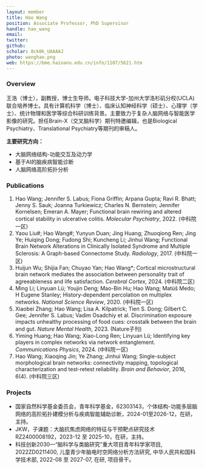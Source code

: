```yaml
---
layout: member
title: Hao Wang
position: Associate Professor, PhD Supervisor
handle: hao_wang
email: 
twitter:
github: 
scholar: 8ck0k_UAAAAJ
photo: wanghao.png
web: https://bme.hainanu.edu.cn/info/1107/5621.htm
---
```


### Overview
王浩（博士），副教授，博士生导师。电子科技大学-加州大学洛杉矶分校(UCLA)联合培养博士。具有计算机科学（博士）、临床认知神经科学（硕士）、心理学（学士）、统计物理和医学等综合科研训练背景。主要致力于复杂人脑网络与智能医学影像的研究。担任Brain-X（交叉脑科学）期刊特邀编辑，也是Biological Psychiatry、Translational Psychiatry等期刊的审稿人。

**主要研究方向：**
- 大脑网络结构-功能交互及动力学
- 基于AI的脑疾病智能诊断
- 人脑网络高阶拓扑分析

### Publications
1. Hao Wang; Jennifer S. Labus; Fiona Griffin; Arpana Gupta; Ravi R. Bhatt; Jenny S. Sauk; Joanna Turkiewicz; Charles N. Bernstein; Jennifer Kornelsen; Emeran A. Mayer; Functional brain rewiring and altered cortical stability in ulcerative colitis. *Molecular Psychiatry*, 2022. (中科院一区)
2. Yaou Liu#; Hao Wang#; Yunyun Duan; Jing Huang; Zhuoqiong Ren; Jing Ye; Huiqing Dong; Fudong Shi; Kuncheng Li; Jinhui Wang; Functional Brain Network Alterations in Clinically Isolated Syndrome and Multiple Sclerosis: A Graph-based Connectome Study. *Radiology*, 2017. (中科院一区)
3. Huijun Wu; Shijia Fan; Chuyao Yan; Hao Wang*; Cortical microstructural brain network mediates the association between personality trait of agreeableness and life satisfaction. *Cerebral Cortex*, 2024. (中科院二区)
4. Ming Li; Linyuan Lü; Youjin Deng; Mao-Bin Hu; Hao Wang; Matúš Medo; H Eugene Stanley; History-dependent percolation on multiplex networks. *National Science Review*, 2020. (中科院一区)
5. Xiaobei Zhang; Hao Wang; Lisa A. Kilpatrick; Tien S. Dong; Gilbert C. Gee; Jennifer S. Labus; Vadim Osadchiy et al. Discrimination exposure impacts unhealthy processing of food cues: crosstalk between the brain and gut. *Nature Mental Health*, 2023. (Nature子刊)
6. Yiming Huang; Hao Wang; Xiao-Long Ren; Linyuan Lü; Identifying key players in complex networks via network entanglement. *Communications Physics*, 2024. (中科院一区)
7. Hao Wang; Xiaoqing Jin; Ye Zhang; Jinhui Wang; Single-subject morphological brain networks: connectivity mapping, topological characterization and test-retest reliability. *Brain and Behavior*, 2016, 6(4). (中科院三区)

### Projects
- 国家自然科学基金委员会，青年科学基金，62303143，个体结构-功能多层脑网络的高阶拓扑建模分析与疾病智能辅助诊断，2024-01至2026-12，在研，主持。
- JKW，子课题：大脑抗焦虑网络的特征与干预靶点研究技术RZ2400008192，2023-12 至 2025-10，在研，主持。
- 科技创新2030—“脑科学与类脑研究”重大项目青年科学家项目, 2022ZD0211400, 儿童青少年脑电时空网络分析方法研究, 中华人民共和国科学技术部, 2022-08 至 2027-07, 在研, 项目骨干。